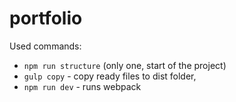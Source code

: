 # portfolio

Used commands:
- `npm run structure` (only one, start of the project)
- `gulp copy` - copy ready files to dist folder,
- `npm run dev` - runs webpack